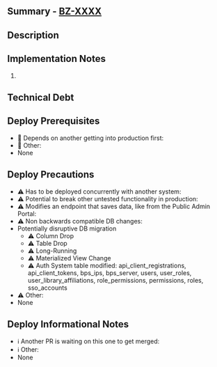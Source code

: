 ## Summary - [BZ-XXXX](https://thirdiron.atlassian.net/browse/BZ-XXXX)

<!--Required section. The high level goal of the desired outcome of this PR. This will be included in the auto-generated release notes for a prod deployment.-->



## Description

<!-- Optional: For going into further detail on the change. Screenshots, gifs, review guidance, etc-->



## Implementation Notes

<!-- Optional: Any file / API changes done to accomplish the larger goal laid out in the summary.-->

1. ​


## Technical Debt

<!-- Optional: Outline any technical debt along with tradeoffs considered and possible changes for future implementations -->

## Deploy Prerequisites

<!-- Things that must be completed before deployment can safely proceed. Delete any of the items below that do not apply to this PR. Feel free to go into further detail on any of the points you decide to keep.-->

- :stop_sign: Depends on another getting into production first: 
- :stop_sign: Other:
- None

## Deploy Precautions

<!--Potential things to look out for during the deployment process. Delete any of the hazards below that do not apply to this PR. Feel free to go into further detail on any of the points you decide to keep.-->

- :warning: Has to be deployed concurrently with another system: 
- :warning: Potential to break other untested functionality in production:
- :warning: Modifies an endpoint that saves data, like from the Public Admin Portal:
- :warning: Non backwards compatible DB changes: 
- Potentially disruptive DB migration
  - :warning: Column Drop
  - :warning: Table Drop
  - :warning: Long-Running
  - :warning: Materialized View Change
  - :warning: Auth System table modified: api_client_registrations, api_client_tokens, bps_ips, bps_server, users, user_roles, user_library_affiliations, role_permissions, permissions, roles, sso_accounts
- :warning: Other: 
- None

## Deploy Informational Notes

<!--Things that are not concerns that would hold up a deployment or shape how a deployment is executed, but may be useful to know about when preparing for a deployment or after a deployment is completed. Delete any of the notices below that do not apply to this PR. Feel free to go into further detail on any of the points you decide to keep.-->

- :information_source: Another PR is waiting on this one to get merged:
- :information_source: Other:
- None


